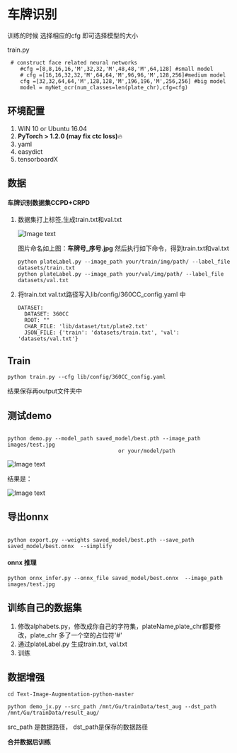 # 车牌识别

训练的时候 选择相应的cfg 即可选择模型的大小

train.py

```
 # construct face related neural networks
    #cfg =[8,8,16,16,'M',32,32,'M',48,48,'M',64,128] #small model
    # cfg =[16,16,32,32,'M',64,64,'M',96,96,'M',128,256]#medium model
    cfg =[32,32,64,64,'M',128,128,'M',196,196,'M',256,256] #big model
    model = myNet_ocr(num_classes=len(plate_chr),cfg=cfg)
```

## 环境配置

1. WIN 10 or Ubuntu 16.04
2. **PyTorch > 1.2.0 (may fix ctc loss)**🔥
3. yaml
4. easydict
5. tensorboardX

## 数据

#### 车牌识别数据集CCPD+CRPD

1. 数据集打上标签,生成train.txt和val.txt

   ![Image text](images/tmp2E.png)

   图片命名如上图：**车牌号_序号.jpg**
   然后执行如下命令，得到train.txt和val.txt

   ```
   python plateLabel.py --image_path your/train/img/path/ --label_file datasets/train.txt
   python plateLabel.py --image_path your/val/img/path/ --label_file datasets/val.txt
   ```

3. 将train.txt  val.txt路径写入lib/config/360CC_config.yaml 中

   ```
   DATASET:
     DATASET: 360CC
     ROOT: ""
     CHAR_FILE: 'lib/dataset/txt/plate2.txt'
     JSON_FILE: {'train': 'datasets/train.txt', 'val': 'datasets/val.txt'}
   ```

## Train

```angular2html
python train.py --cfg lib/config/360CC_config.yaml
```

结果保存再output文件夹中

## 测试demo

```

python demo.py --model_path saved_model/best.pth --image_path images/test.jpg
                                   or your/model/path
```

![Image text](images/test.jpg)

结果是：

![Image text](images/result.jpg)

## 导出onnx

```

python export.py --weights saved_model/best.pth --save_path saved_model/best.onnx  --simplify

```

#### onnx 推理

```
python onnx_infer.py --onnx_file saved_model/best.onnx  --image_path images/test.jpg
```

## 训练自己的数据集

1. 修改alphabets.py，修改成你自己的字符集，plateName,plate_chr都要修改，plate_chr 多了一个空的占位符'#'
2. 通过plateLabel.py 生成train.txt, val.txt
3. 训练

## 数据增强

```
cd Text-Image-Augmentation-python-master

python demo_jx.py --src_path /mnt/Gu/trainData/test_aug --dst_path /mnt/Gu/trainData/result_aug/
```

src_path 是数据路径， dst_path是保存的数据路径

**合并数据后训练**


